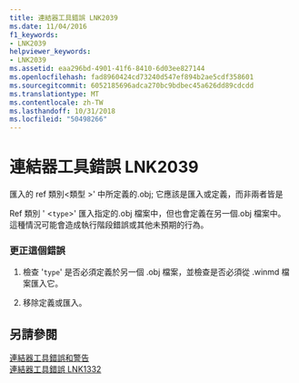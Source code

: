 ```yaml
---
title: 連結器工具錯誤 LNK2039
ms.date: 11/04/2016
f1_keywords:
- LNK2039
helpviewer_keywords:
- LNK2039
ms.assetid: eaa296bd-4901-41f6-8410-6d03ee827144
ms.openlocfilehash: fad8960424cd73240d547ef894b2ae5cdf358601
ms.sourcegitcommit: 6052185696adca270bc9bdbec45a626dd89cdcdd
ms.translationtype: MT
ms.contentlocale: zh-TW
ms.lasthandoff: 10/31/2018
ms.locfileid: "50498266"
---
```

# <a name="linker-tools-error-lnk2039"></a>連結器工具錯誤 LNK2039

匯入的 ref 類別\<類型 >' 中所定義的.obj; 它應該是匯入或定義，而非兩者皆是

Ref 類別 ' <`type`>' 匯入指定的.obj 檔案中，但也會定義在另一個.obj 檔案中。 這種情況可能會造成執行階段錯誤或其他未預期的行為。

### <a name="to-correct-this-error"></a>更正這個錯誤

1. 檢查 '`type`' 是否必須定義於另一個 .obj 檔案，並檢查是否必須從 .winmd 檔案匯入它。

1. 移除定義或匯入。

## <a name="see-also"></a>另請參閱

[連結器工具錯誤和警告](../../error-messages/tool-errors/linker-tools-errors-and-warnings.md)<br/>
[連結器工具錯誤 LNK1332](../../error-messages/tool-errors/linker-tools-error-lnk1332.md)
